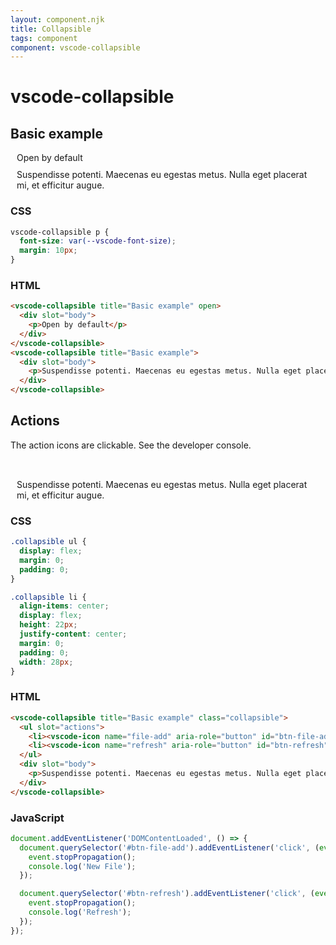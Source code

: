 ```yaml
---
layout: component.njk
title: Collapsible
tags: component
component: vscode-collapsible
---
```


# vscode-collapsible

## Basic example

<style>
  vscode-collapsible p {
    color: var(--vscode-editor-foreground);
    font-size: var(--vscode-font-size);
    margin: 10px;
  }
</style>

<component-preview>
  <vscode-collapsible title="Basic example" open>
    <div slot="body">
      <p>Open by default</p>
    </div>
  </vscode-collapsible>
  <vscode-collapsible title="Basic example">
    <div slot="body">
      <p>Suspendisse potenti. Maecenas eu egestas metus. Nulla eget placerat mi, et efficitur augue.</p>
    </div>
  </vscode-collapsible>
</component-preview>

### CSS

```css
vscode-collapsible p {
  font-size: var(--vscode-font-size);
  margin: 10px;
}
```

<h3>HTML</h3>

```html
<vscode-collapsible title="Basic example" open>
  <div slot="body">
    <p>Open by default</p>
  </div>
</vscode-collapsible>
<vscode-collapsible title="Basic example">
  <div slot="body">
    <p>Suspendisse potenti. Maecenas eu egestas metus. Nulla eget placerat mi, et efficitur augue.</p>
  </div>
</vscode-collapsible>
```

## Actions

The action icons are clickable. See the developer console.

<style>
  .collapsible ul {
    display: flex;
    margin: 0;
    padding: 0;
  }

  .collapsible li {
    align-items: center;
    display: flex;
    height: 22px;
    justify-content: center;
    margin: 0;
    padding: 0;
    width: 28px;
  }
</style>

<component-preview>
  <vscode-collapsible title="Basic example" class="collapsible">
    <ul slot="actions">
      <li><vscode-icon name="file-add" aria-role="button" id="btn-file-add" title="New File"></vscode-icon></li>
      <li><vscode-icon name="refresh" aria-role="button" id="btn-refresh" title="Refresh"></vscode-icon></li>
    </ul>
    <div slot="body">
      <p>Suspendisse potenti. Maecenas eu egestas metus. Nulla eget placerat mi, et efficitur augue.</p>
    </div>
  </vscode-collapsible>
</component-preview>

<script>
document.addEventListener('DOMContentLoaded', () => {
  document.querySelector('#btn-file-add').addEventListener('click', (event) => {
    event.stopPropagation();
    console.log('New File');
  });

  document.querySelector('#btn-refresh').addEventListener('click', (event) => {
    event.stopPropagation();
    console.log('Refresh');
  });
});
</script>

### CSS

```css
.collapsible ul {
  display: flex;
  margin: 0;
  padding: 0;
}

.collapsible li {
  align-items: center;
  display: flex;
  height: 22px;
  justify-content: center;
  margin: 0;
  padding: 0;
  width: 28px;
}
```

### HTML

```html
<vscode-collapsible title="Basic example" class="collapsible">
  <ul slot="actions">
    <li><vscode-icon name="file-add" aria-role="button" id="btn-file-add" title="New File"></vscode-icon></li>
    <li><vscode-icon name="refresh" aria-role="button" id="btn-refresh" title="Refresh"></vscode-icon></li>
  </ul>
  <div slot="body">
    <p>Suspendisse potenti. Maecenas eu egestas metus. Nulla eget placerat mi, et efficitur augue.</p>
  </div>
</vscode-collapsible>
```

### JavaScript

```javascript
document.addEventListener('DOMContentLoaded', () => {
  document.querySelector('#btn-file-add').addEventListener('click', (event) => {
    event.stopPropagation();
    console.log('New File');
  });

  document.querySelector('#btn-refresh').addEventListener('click', (event) => {
    event.stopPropagation();
    console.log('Refresh');
  });
});
```
